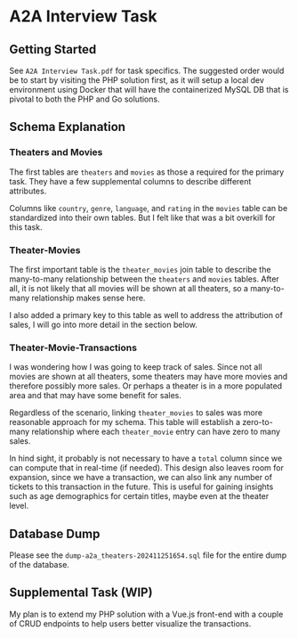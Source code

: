 # A2A Interview Task

## Getting Started
See `A2A Interview Task.pdf` for task specifics. The suggested order would be to start by visiting the PHP solution first, as it will setup a local dev environment using Docker that will have the containerized MySQL DB that is pivotal to both the PHP and Go solutions.

## Schema Explanation

### Theaters and Movies
The first tables are `theaters` and `movies` as those a required for the primary task. They have a few supplemental columns to describe different attributes.

Columns like `country`, `genre`, `language`, and `rating` in the `movies` table can be standardized into their own tables. But I felt like that was a bit overkill for this task.

### Theater-Movies
The first important table is the `theater_movies` join table to describe the many-to-many relationship between the `theaters` and `movies` tables. After all, it is not likely that all movies will be shown at all theaters, so a many-to-many relationship makes sense here.

I also added a primary key to this table as well to address the attribution of sales, I will go into more detail in the section below.

### Theater-Movie-Transactions
I was wondering how I was going to keep track of sales. Since not all movies are shown at all theaters, some theaters may have more movies and therefore possibly more sales. Or perhaps a theater is in a more populated area and that may have some benefit for sales.

Regardless of the scenario, linking `theater_movies` to sales was more reasonable approach for my schema. This table will establish a zero-to-many relationship where each `theater_movie` entry can have zero to many sales.

In hind sight, it probably is not necessary to have a `total` column since we can compute that in real-time (if needed). This design also leaves room for expansion, since we have a transaction, we can also link any number of tickets to this transaction in the future. This is useful for gaining insights such as age demographics for certain titles, maybe even at the theater level.

## Database Dump
Please see the `dump-a2a_theaters-202411251654.sql` file for the entire dump of the database.

## Supplemental Task (WIP)
My plan is to extend my PHP solution with a Vue.js front-end with a couple of CRUD endpoints to help users better visualize the transactions.